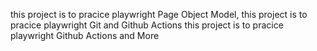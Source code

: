 this project is to pracice playwright Page Object Model, 
this project is to pracice playwright Git and Github Actions
this project is to pracice playwright Github Actions
and More
